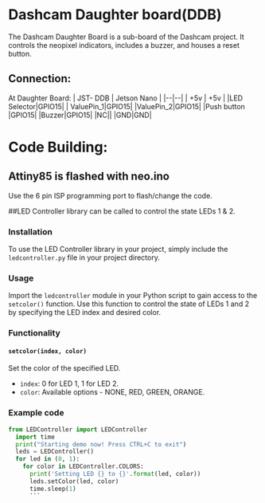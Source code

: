 
# Dashcam Daughter board(DDB)

The Dashcam Daughter Board is a sub-board of the Dashcam project. It controls the neopixel indicators, includes a buzzer, and houses a reset button.

## Connection:
At Daughter Board:
| JST- DDB  |  Jetson Nano |
|--|--|
|  +5v    |   +5v   |
|LED Selector|GPIO15|
| ValuePin_1|GPIO15|
|ValuePin_2|GPIO15|
|Push button    |GPIO15|
|Buzzer|GPIO15|
|NC||
|GND|GND|

# Code Building:
## Attiny85 is flashed with neo.ino
 Use the 6 pin ISP programming port to flash/change the code.

##LED Controller library can be called to control the state LEDs 1 & 2.

### Installation

To use the LED Controller library in your project, simply include the `ledcontroller.py` file in your project directory.

### Usage

Import the `ledcontroller` module in your Python script to gain access to the `setcolor()` function. Use this function to control the state of LEDs 1 and 2 by specifying the LED index and desired color.

### Functionality

#### `setcolor(index, color)`

Set the color of the specified LED.

- `index`: 0 for LED 1, 1 for LED 2.
- `color`: Available options - NONE, RED, GREEN, ORANGE.

### Example code

```python
from LEDController import LEDController
  import time
  print("Starting demo now! Press CTRL+C to exit")
  leds = LEDController()
  for led in (0, 1):
    for color in LEDController.COLORS:
      print('Setting LED {} to {}'.format(led, color))
      leds.setColor(led, color)
      time.sleep(1)
      ```
